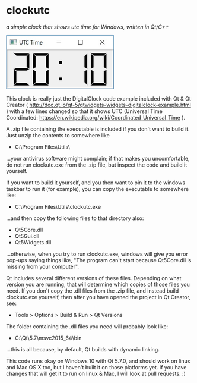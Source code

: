 # clockutc
*a simple clock that shows utc time for Windows, written in Qt/C++*

![alt text](https://github.com/isc1/clockutc/blob/master/clockutc-screenshot.jpg "clockutc")

This clock is really just the DigitalClock code example included with Qt &
Qt Creator ( http://doc.qt.io/qt-5/qtwidgets-widgets-digitalclock-example.html )
with a few lines changed so that it shows UTC (Universal Time Coordinated:
https://en.wikipedia.org/wiki/Coordinated_Universal_Time ).

A .zip file containing the executable is included if you don't want to build it.
Just unzip the contents to somewhere like

- C:\Program Files\Utils\

...your antivirus software might complain; if that makes you uncomfortable, do
not run clockutc.exe from the .zip file, but inspect the code and build it yourself.

If you want to build it yourself, and you then want to pin it to the windows taskbar
to run it (for example), you can copy the executable to somewhere like:

- C:\Program Files\Utils\clockutc.exe

...and then copy the following files to that directory also:

- Qt5Core.dll
- Qt5Gui.dll
- Qt5Widgets.dll

...otherwise, when you try to run clockutc.exe, windows will give you error pop-ups
saying things like, "The program can't start because Qt5Core.dll is missing from your
computer".

Qt includes several different versions of these files.  Depending on what version you
are running, that will determine which copies of those files you need.  If you don't
copy the .dll files from the .zip file, and instead build clockutc.exe yourself, then
after you have opened the project in Qt Creator, see:

- Tools > Options > Build & Run > Qt Versions

The folder containing the .dll files you need will probably look like:

- C:\Qt\5.7\msvc2015_64\bin

...this is all because, by default, Qt builds with dynamic linking.

This code runs okay on Windows 10 with Qt 5.7.0, and should work on linux and
Mac OS X too, but I haven't built it on those platforms yet.  If you have
changes that will get it to run on linux & Mac, I will look at pull requests. :)